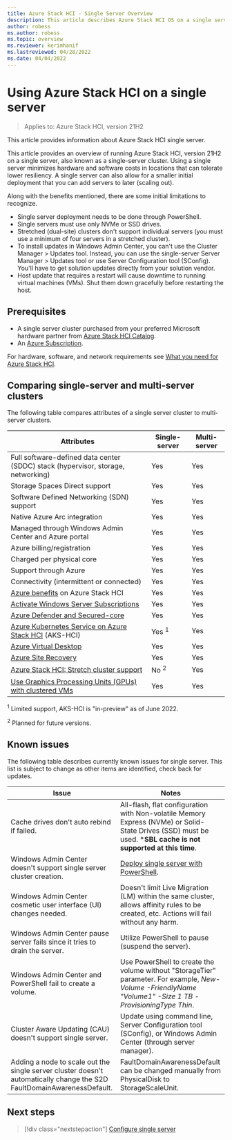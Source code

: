 ```yaml
---
title: Azure Stack HCI - Single Server Overview
description: This article describes Azure Stack HCI OS on a single server
author: robess
ms.author: robess
ms.topic: overview
ms.reviewer: kerimhanif
ms.lastreviewed: 04/28/2022
ms.date: 04/04/2022
---
```


# Using Azure Stack HCI on a single server

> Applies to: Azure Stack HCI, version 21H2

This article provides information about Azure Stack HCI single server.

This article provides an overview of running Azure Stack HCI, version 21H2 on a single server, also known as a single-server cluster. Using a single server minimizes hardware and software costs in locations that can tolerate lower resiliency. A single server can also allow for a smaller initial deployment that you can add servers to later (scaling out).

Along with the benefits mentioned, there are some initial limitations to recognize.

- Single server deployment needs to be done through PowerShell.
- Single servers must use only NVMe or SSD drives.
- Stretched (dual-site) clusters don't support individual servers (you must use a minimum of four servers in a stretched cluster).
- To install updates in Windows Admin Center, you can't use the Cluster Manager > Updates tool. Instead, you can use the single-server Server Manager > Updates tool or use Server Configuration tool (SConfig). You'll have to get solution updates directly from your solution vendor.
- Host update that requires a restart will cause downtime to running virtual machines (VMs). Shut them down gracefully before restarting the host.

## Prerequisites

- A single server cluster purchased from your preferred Microsoft hardware partner from [Azure Stack HCI Catalog](https://hcicatalog.azurewebsites.net/#/).
- An [Azure Subscription](https://azure.microsoft.com/).

For hardware, software, and network requirements see [What you need for Azure Stack HCI](/azure-stack/hci/overview#what-you-need-for-azure-stack-hci).

## Comparing single-server and multi-server clusters

The following table compares attributes of a single server cluster to multi-server clusters.

|Attributes | Single-server | Multi-server |
|----------|-----------|-----------|
|Full software-defined data center (SDDC) stack (hypervisor, storage, networking) | Yes | Yes|
|Storage Spaces Direct support | Yes | Yes |
|Software Defined Networking (SDN) support | Yes | Yes |
|Native Azure Arc integration | Yes | Yes |
|Managed through Windows Admin Center and Azure portal | Yes | Yes |
|Azure billing/registration | Yes | Yes |
|Charged per physical core| Yes | Yes |
|Support through Azure | Yes | Yes |
|Connectivity (intermittent or connected) | Yes | Yes |
|[Azure benefits](../manage/azure-benefits.md) on Azure Stack HCI | Yes | Yes |
|[Activate Windows Server Subscriptions](../manage/vm-activate.md) | Yes | Yes |
|[Azure Defender and Secured-core](/shows/inside-azure-for-it/securing-azure-stack-hci-with-azure-defender-and-secured-core) | Yes | Yes |
|[Azure Kubernetes Service on Azure Stack HCI](/azure-stack/aks-hci/) (AKS-HCI) | Yes <sup>1</sup> | Yes |
|[Azure Virtual Desktop](/azure/virtual-desktop/overview) | Yes | Yes |
|[Azure Site Recovery](../manage/azure-site-recovery.md) | Yes | Yes |
|[Azure Stack HCI: Stretch cluster support](../concepts/stretched-clusters.md) | No <sup>2</sup> | Yes |
|[Use Graphics Processing Units (GPUs) with clustered VMs](../manage/use-gpu-with-clustered-vm.md)  | Yes | Yes |

<sup>1</sup> Limited support, AKS-HCI is "in-preview" as of June 2022.

<sup>2</sup> Planned for future versions.

## Known issues

The following table describes currently known issues for single server. This list is subject to change as other items are identified, check back for updates.

|Issue | Notes|
|-----------|---------------|
|Cache drives don't auto rebind if failed. | All-flash, flat configuration with Non-volatile Memory Express (NVMe) or Solid-State Drives (SSD) must be used. ***SBL cache is not supported at this time**. |
|Windows Admin Center doesn't support single server cluster creation. | [Deploy single server with PowerShell](../deploy/create-cluster-powershell.md). |
|Windows Admin Center cosmetic user interface (UI) changes needed. | Doesn't limit Live Migration (LM) within the same cluster, allows affinity rules to be created, etc. Actions will fail without any harm. |
|Windows Admin Center pause server fails since it tries to drain the server. | Utilize PowerShell to pause (suspend the server). |
|Windows Admin Center and PowerShell fail to create a volume. | Use PowerShell to create the volume without "StorageTier" parameter. For example,  *New-Volume -FriendlyName "Volume1" -Size 1 TB -ProvisioningType Thin*. |
|Cluster Aware Updating (CAU) doesn't support single server. |Update using command line, Server Configuration tool (SConfig), or Windows Admin Center (through server manager). |
|Adding a node to scale out the single server cluster doesn't automatically change the S2D FaultDomainAwarenessDefault. |FaultDomainAwarenessDefault can be changed manually from PhysicalDisk to StorageScaleUnit. |

## Next steps

> [!div class="nextstepaction"]
> [Configure single server](../deploy/configure-hci-os-single-server.md)

